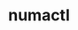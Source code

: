 ---
title: "numactl"
layout: cache
categories: [package, v0.22.1]
meta: {"versions": ["2.0.14"], "compilers": ["cce@=15.0.1", "gcc@=10.3.0", "gcc@=11.1.0", "gcc@=11.4.0", "gcc@=12.3.0", "gcc@=7.3.1", "gcc@=9.4.0", "oneapi@=2024.0.0"], "oss": ["amzn2", "rhel8", "sle_hpc15", "ubuntu20.04", "ubuntu22.04"], "platforms": ["linux"], "targets": ["aarch64", "neoverse_n1", "neoverse_v1", "neoverse_v2", "ppc64le", "x86_64_v3", "x86_64_v4", "zen4"], "stacks": ["aws-isc", "aws-isc-aarch64", "aws-pcluster-neoverse_v1", "data-vis-sdk", "e4s", "e4s-cray-rhel", "e4s-cray-sles", "e4s-neoverse-v2", "e4s-neoverse_v1", "e4s-oneapi", "e4s-power", "ml-linux-x86_64-cpu", "ml-linux-x86_64-cuda", "radiuss-aws", "radiuss-aws-aarch64", "root", "tutorial"], "num_specs": 14, "num_specs_by_stack": {"root": 14, "radiuss-aws-aarch64": 2, "aws-isc-aarch64": 2, "aws-pcluster-neoverse_v1": 2, "aws-isc": 1, "radiuss-aws": 1, "e4s-cray-rhel": 1, "e4s-cray-sles": 1, "e4s-power": 1, "data-vis-sdk": 1, "e4s-neoverse_v1": 1, "e4s-neoverse-v2": 1, "tutorial": 2, "e4s": 1, "ml-linux-x86_64-cuda": 1, "ml-linux-x86_64-cpu": 1, "e4s-oneapi": 1}}
spec_details: [{"hash": "icifuub6tsrw5idgrt7lubarrljzzo77", "compiler": "gcc@=7.3.1", "versions": ["2.0.14"], "os": "amzn2", "platform": "linux", "target": "aarch64", "variants": ["build_system=autotools", "patches=4e1d78c,62fc8a8,ff37630"], "stacks": ["root", "radiuss-aws-aarch64", "aws-isc-aarch64"], "size": "-", "tarball": "https://binaries.spack.io/releases/v0.22.1/build_cache/linux-amzn2-aarch64/gcc-7.3.1/numactl-2.0.14/linux-amzn2-aarch64-gcc-7.3.1-numactl-2.0.14-icifuub6tsrw5idgrt7lubarrljzzo77.spack"}, {"hash": "52xamxkbsnszspvwewzaarlkuelkz6uf", "compiler": "gcc@=12.3.0", "versions": ["2.0.14"], "os": "amzn2", "platform": "linux", "target": "neoverse_n1", "variants": ["build_system=autotools", "patches=4e1d78c,62fc8a8,ff37630"], "stacks": ["root", "aws-pcluster-neoverse_v1"], "size": "-", "tarball": "https://binaries.spack.io/releases/v0.22.1/build_cache/linux-amzn2-neoverse_n1/gcc-12.3.0/numactl-2.0.14/linux-amzn2-neoverse_n1-gcc-12.3.0-numactl-2.0.14-52xamxkbsnszspvwewzaarlkuelkz6uf.spack"}, {"hash": "gm5ldcefvtep3nwv4vimkkfuduafbhim", "compiler": "gcc@=7.3.1", "versions": ["2.0.14"], "os": "amzn2", "platform": "linux", "target": "neoverse_n1", "variants": ["build_system=autotools", "patches=4e1d78c,62fc8a8,ff37630"], "stacks": ["root", "radiuss-aws-aarch64", "aws-isc-aarch64"], "size": "-", "tarball": "https://binaries.spack.io/releases/v0.22.1/build_cache/linux-amzn2-neoverse_n1/gcc-7.3.1/numactl-2.0.14/linux-amzn2-neoverse_n1-gcc-7.3.1-numactl-2.0.14-gm5ldcefvtep3nwv4vimkkfuduafbhim.spack"}, {"hash": "jtvh6xsqjslwiifsnmpe4ezhhcr5bthp", "compiler": "gcc@=7.3.1", "versions": ["2.0.14"], "os": "amzn2", "platform": "linux", "target": "x86_64_v3", "variants": ["build_system=autotools", "patches=4e1d78c,62fc8a8,ff37630"], "stacks": ["root", "aws-isc", "radiuss-aws"], "size": "-", "tarball": "https://binaries.spack.io/releases/v0.22.1/build_cache/linux-amzn2-x86_64_v3/gcc-7.3.1/numactl-2.0.14/linux-amzn2-x86_64_v3-gcc-7.3.1-numactl-2.0.14-jtvh6xsqjslwiifsnmpe4ezhhcr5bthp.spack"}, {"hash": "auyh6voavfum3qtre5xw2lotmz35hcus", "compiler": "gcc@=12.3.0", "versions": ["2.0.14"], "os": "amzn2", "platform": "linux", "target": "neoverse_v1", "variants": ["build_system=autotools", "patches=4e1d78c,62fc8a8,ff37630"], "stacks": ["root", "aws-pcluster-neoverse_v1"], "size": "-", "tarball": "https://binaries.spack.io/releases/v0.22.1/build_cache/linux-amzn2-neoverse_v1/gcc-12.3.0/numactl-2.0.14/linux-amzn2-neoverse_v1-gcc-12.3.0-numactl-2.0.14-auyh6voavfum3qtre5xw2lotmz35hcus.spack"}, {"hash": "uns4shlbgocbtthztctdjgvbjotfhz3i", "compiler": "cce@=15.0.1", "versions": ["2.0.14"], "os": "rhel8", "platform": "linux", "target": "zen4", "variants": ["build_system=autotools", "patches=4e1d78c,62fc8a8,ff37630"], "stacks": ["root", "e4s-cray-rhel"], "size": "-", "tarball": "https://binaries.spack.io/releases/v0.22.1/build_cache/linux-rhel8-zen4/cce-15.0.1/numactl-2.0.14/linux-rhel8-zen4-cce-15.0.1-numactl-2.0.14-uns4shlbgocbtthztctdjgvbjotfhz3i.spack"}, {"hash": "krmwc6f6m2vmpuocsw5eaomnfse3y5li", "compiler": "gcc@=10.3.0", "versions": ["2.0.14"], "os": "sle_hpc15", "platform": "linux", "target": "x86_64_v4", "variants": ["build_system=autotools", "patches=4e1d78c,62fc8a8,ff37630"], "stacks": ["root", "e4s-cray-sles"], "size": "-", "tarball": "https://binaries.spack.io/releases/v0.22.1/build_cache/linux-sle_hpc15-x86_64_v4/gcc-10.3.0/numactl-2.0.14/linux-sle_hpc15-x86_64_v4-gcc-10.3.0-numactl-2.0.14-krmwc6f6m2vmpuocsw5eaomnfse3y5li.spack"}, {"hash": "tkct2scd4nbpab2msedq22rsaix7rpdg", "compiler": "gcc@=9.4.0", "versions": ["2.0.14"], "os": "ubuntu20.04", "platform": "linux", "target": "ppc64le", "variants": ["build_system=autotools", "patches=4e1d78c,62fc8a8,ff37630"], "stacks": ["root", "e4s-power"], "size": "-", "tarball": "https://binaries.spack.io/releases/v0.22.1/build_cache/linux-ubuntu20.04-ppc64le/gcc-9.4.0/numactl-2.0.14/linux-ubuntu20.04-ppc64le-gcc-9.4.0-numactl-2.0.14-tkct2scd4nbpab2msedq22rsaix7rpdg.spack"}, {"hash": "ce3hi6h4ihhsajptn47jhiqnsn3mszpe", "compiler": "gcc@=11.1.0", "versions": ["2.0.14"], "os": "ubuntu20.04", "platform": "linux", "target": "x86_64_v3", "variants": ["build_system=autotools", "patches=4e1d78c,62fc8a8,ff37630"], "stacks": ["root", "data-vis-sdk"], "size": "-", "tarball": "https://binaries.spack.io/releases/v0.22.1/build_cache/linux-ubuntu20.04-x86_64_v3/gcc-11.1.0/numactl-2.0.14/linux-ubuntu20.04-x86_64_v3-gcc-11.1.0-numactl-2.0.14-ce3hi6h4ihhsajptn47jhiqnsn3mszpe.spack"}, {"hash": "jrlx54oxroarcpjkmo3dry4ajzz32s6z", "compiler": "gcc@=11.4.0", "versions": ["2.0.14"], "os": "ubuntu22.04", "platform": "linux", "target": "neoverse_v1", "variants": ["build_system=autotools", "patches=4e1d78c,62fc8a8,ff37630"], "stacks": ["root", "e4s-neoverse_v1"], "size": "-", "tarball": "https://binaries.spack.io/releases/v0.22.1/build_cache/linux-ubuntu22.04-neoverse_v1/gcc-11.4.0/numactl-2.0.14/linux-ubuntu22.04-neoverse_v1-gcc-11.4.0-numactl-2.0.14-jrlx54oxroarcpjkmo3dry4ajzz32s6z.spack"}, {"hash": "syids6ncvskce4j2vx6kicezr5uwwawo", "compiler": "gcc@=11.4.0", "versions": ["2.0.14"], "os": "ubuntu22.04", "platform": "linux", "target": "neoverse_v2", "variants": ["build_system=autotools", "patches=4e1d78c,62fc8a8,ff37630"], "stacks": ["root", "e4s-neoverse-v2"], "size": "-", "tarball": "https://binaries.spack.io/releases/v0.22.1/build_cache/linux-ubuntu22.04-neoverse_v2/gcc-11.4.0/numactl-2.0.14/linux-ubuntu22.04-neoverse_v2-gcc-11.4.0-numactl-2.0.14-syids6ncvskce4j2vx6kicezr5uwwawo.spack"}, {"hash": "g46wb44nglnflvkotzd5pv45f2lcm3mw", "compiler": "gcc@=11.4.0", "versions": ["2.0.14"], "os": "ubuntu22.04", "platform": "linux", "target": "x86_64_v3", "variants": ["build_system=autotools", "patches=4e1d78c,62fc8a8,ff37630"], "stacks": ["tutorial", "e4s", "root", "ml-linux-x86_64-cuda", "ml-linux-x86_64-cpu"], "size": "-", "tarball": "https://binaries.spack.io/releases/v0.22.1/build_cache/linux-ubuntu22.04-x86_64_v3/gcc-11.4.0/numactl-2.0.14/linux-ubuntu22.04-x86_64_v3-gcc-11.4.0-numactl-2.0.14-g46wb44nglnflvkotzd5pv45f2lcm3mw.spack"}, {"hash": "gyk7eqgk343rphpwtcfetcqgy2y6rkiu", "compiler": "gcc@=12.3.0", "versions": ["2.0.14"], "os": "ubuntu22.04", "platform": "linux", "target": "x86_64_v3", "variants": ["build_system=autotools", "patches=4e1d78c,62fc8a8,ff37630"], "stacks": ["root", "tutorial"], "size": "-", "tarball": "https://binaries.spack.io/releases/v0.22.1/build_cache/linux-ubuntu22.04-x86_64_v3/gcc-12.3.0/numactl-2.0.14/linux-ubuntu22.04-x86_64_v3-gcc-12.3.0-numactl-2.0.14-gyk7eqgk343rphpwtcfetcqgy2y6rkiu.spack"}, {"hash": "ilkgxfnskwoorgncisnzl4k7oziaccxr", "compiler": "oneapi@=2024.0.0", "versions": ["2.0.14"], "os": "ubuntu22.04", "platform": "linux", "target": "x86_64_v3", "variants": ["build_system=autotools", "patches=4e1d78c,62fc8a8,ff37630"], "stacks": ["root", "e4s-oneapi"], "size": "-", "tarball": "https://binaries.spack.io/releases/v0.22.1/build_cache/linux-ubuntu22.04-x86_64_v3/oneapi-2024.0.0/numactl-2.0.14/linux-ubuntu22.04-x86_64_v3-oneapi-2024.0.0-numactl-2.0.14-ilkgxfnskwoorgncisnzl4k7oziaccxr.spack"}]
---